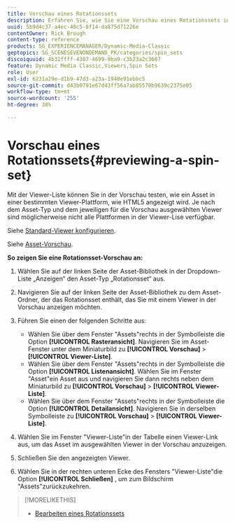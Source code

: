 ```yaml
---
title: Vorschau eines Rotationssets
description: Erfahren Sie, wie Sie eine Vorschau eines Rotationssets in Adobe Dynamic Media Classic anzeigen.
uuid: 5b9d4c37-a4ec-40c5-8f14-da875d71226e
contentOwner: Rick Brough
content-type: reference
products: SG_EXPERIENCEMANAGER/Dynamic-Media-Classic
geptopics: SG_SCENESEVENONDEMAND_PK/categories/spin_sets
discoiquuid: 4b32ffff-4387-4699-9ba9-c3b23a2c3607
feature: Dynamic Media Classic,Viewers,Spin Sets
role: User
exl-id: 6231a29e-d1b9-47d3-a23a-1940e91ebbc5
source-git-commit: d43b0791e67d43ff56a7ab85570b9639c2375e05
workflow-type: tm+mt
source-wordcount: '255'
ht-degree: 38%

---
```


# Vorschau eines Rotationssets{#previewing-a-spin-set}

Mit der Viewer-Liste können Sie in der Vorschau testen, wie ein Asset in einer bestimmten Viewer-Plattform, wie HTML5 angezeigt wird. Je nach dem Asset-Typ und dem jeweiligen für die Vorschau ausgewählten Viewer sind möglicherweise nicht alle Plattformen in der Viewer-Lise verfügbar. 

Siehe [Standard-Viewer konfigurieren](application-setup.md#configuring_default_viewers).

Siehe [Asset-Vorschau](previewing-asset.md#previewing_an_asset).

**So zeigen Sie eine Rotationsset-Vorschau an:**

1. Wählen Sie auf der linken Seite der Asset-Bibliothek in der Dropdown-Liste „Anzeigen“ den Asset-Typ „Rotationsset“ aus.
1. Navigieren Sie auf der linken Seite der Asset-Bibliothek zu dem Asset-Ordner, der das Rotationsset enthält, das Sie mit einem Viewer in der Vorschau anzeigen möchten.
1. Führen Sie einen der folgenden Schritte aus:

   * Wählen Sie über dem Fenster &quot;Assets&quot;rechts in der Symbolleiste die Option **[!UICONTROL Rasteransicht]**. Navigieren Sie im Asset-Fenster unter dem Miniaturbild zu **[!UICONTROL Vorschau]** > **[!UICONTROL Viewer-Liste]**.
   * Wählen Sie über dem Fenster &quot;Assets&quot;rechts in der Symbolleiste die Option **[!UICONTROL Listenansicht]**. Wählen Sie im Fenster &quot;Asset&quot;ein Asset aus und navigieren Sie dann rechts neben dem Miniaturbild zu **[!UICONTROL Vorschau]** > **[!UICONTROL Viewer-Liste]**.
   * Wählen Sie über dem Fenster &quot;Assets&quot;rechts in der Symbolleiste die Option **[!UICONTROL Detailansicht]**. Navigieren Sie in derselben Symbolleiste zu **[!UICONTROL Vorschau]** > **[!UICONTROL Viewer-Liste]**.

1. Wählen Sie im Fenster &quot;Viewer-Liste&quot;in der Tabelle einen Viewer-Link aus, um das Asset im ausgewählten Viewer in der Vorschau anzuzeigen.
1. Schließen Sie den angezeigten Viewer.
1. Wählen Sie in der rechten unteren Ecke des Fensters &quot;Viewer-Liste&quot;die Option **[!UICONTROL Schließen]** , um zum Bildschirm &quot;Assets&quot;zurückzukehren.

>[!MORELIKETHIS]
>
>* [Bearbeiten eines Rotationssets](creating-spin-set.md#editing-a-spin-set)

